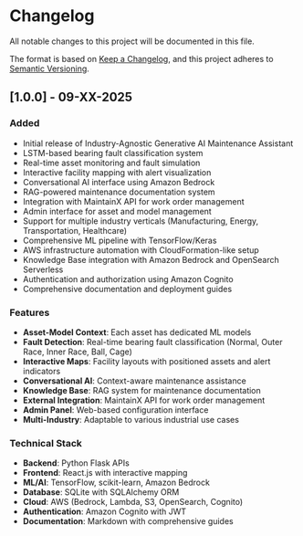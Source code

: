 # Changelog

All notable changes to this project will be documented in this file.

The format is based on [Keep a Changelog](https://keepachangelog.com/en/1.0.0/),
and this project adheres to [Semantic Versioning](https://semver.org/spec/v2.0.0.html).

## [1.0.0] - 09-XX-2025

### Added
- Initial release of Industry-Agnostic Generative AI Maintenance Assistant
- LSTM-based bearing fault classification system
- Real-time asset monitoring and fault simulation
- Interactive facility mapping with alert visualization
- Conversational AI interface using Amazon Bedrock
- RAG-powered maintenance documentation system
- Integration with MaintainX API for work order management
- Admin interface for asset and model management
- Support for multiple industry verticals (Manufacturing, Energy, Transportation, Healthcare)
- Comprehensive ML pipeline with TensorFlow/Keras
- AWS infrastructure automation with CloudFormation-like setup
- Knowledge Base integration with Amazon Bedrock and OpenSearch Serverless
- Authentication and authorization using Amazon Cognito
- Comprehensive documentation and deployment guides

### Features
- **Asset-Model Context**: Each asset has dedicated ML models
- **Fault Detection**: Real-time bearing fault classification (Normal, Outer Race, Inner Race, Ball, Cage)
- **Interactive Maps**: Facility layouts with positioned assets and alert indicators
- **Conversational AI**: Context-aware maintenance assistance
- **Knowledge Base**: RAG system for maintenance documentation
- **External Integration**: MaintainX API for work order management
- **Admin Panel**: Web-based configuration interface
- **Multi-Industry**: Adaptable to various industrial use cases

### Technical Stack
- **Backend**: Python Flask APIs
- **Frontend**: React.js with interactive mapping
- **ML/AI**: TensorFlow, scikit-learn, Amazon Bedrock
- **Database**: SQLite with SQLAlchemy ORM
- **Cloud**: AWS (Bedrock, Lambda, S3, OpenSearch, Cognito)
- **Authentication**: Amazon Cognito with JWT
- **Documentation**: Markdown with comprehensive guides